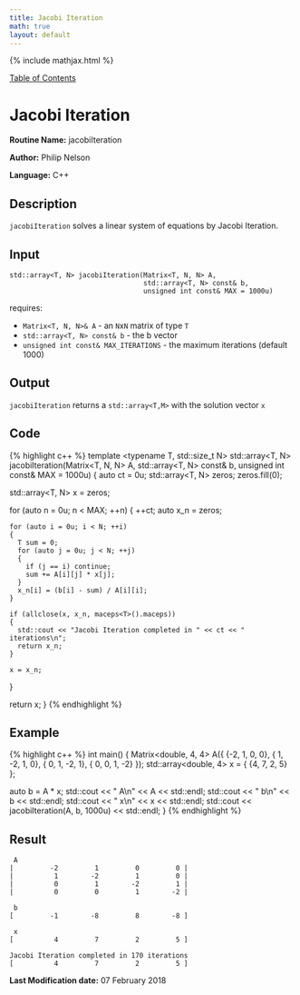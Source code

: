 ```yaml
---
title: Jacobi Iteration
math: true
layout: default
---
```


{% include mathjax.html %}

<a href="https://philipnelson5.github.io/MATH5620/SoftwareManual"> Table of Contents </a>
# Jacobi Iteration

**Routine Name:** jacobiIteration

**Author:** Philip Nelson

**Language:** C++

## Description

`jacobiIteration` solves a linear system of equations by Jacobi Iteration.

## Input

```
std::array<T, N> jacobiIteration(Matrix<T, N, N> A,
                                 std::array<T, N> const& b,
                                 unsigned int const& MAX = 1000u)
```
requires:

* `Matrix<T, N, N>& A` - an `N`x`N` matrix of type `T`
* `std::array<T, N> const& b` - the b vector
* `unsigned int const& MAX_ITERATIONS` - the maximum iterations (default 1000)

## Output

`jacobiIteration` returns a `std::array<T,M>` with the solution vector `x`

## Code
{% highlight c++ %}
template <typename T, std::size_t N>
std::array<T, N> jacobiIteration(Matrix<T, N, N> A,
                                 std::array<T, N> const& b,
                                 unsigned int const& MAX = 1000u)
{
  auto ct = 0u;
  std::array<T, N> zeros;
  zeros.fill(0);

  std::array<T, N> x = zeros;

  for (auto n = 0u; n < MAX; ++n)
  {
    ++ct;
    auto x_n = zeros;

    for (auto i = 0u; i < N; ++i)
    {
      T sum = 0;
      for (auto j = 0u; j < N; ++j)
      {
        if (j == i) continue;
        sum += A[i][j] * x[j];
      }
      x_n[i] = (b[i] - sum) / A[i][i];
    }

    if (allclose(x, x_n, maceps<T>().maceps))
    {
      std::cout << "Jacobi Iteration completed in " << ct << " iterations\n";
      return x_n;
    }

    x = x_n;
  }

  return x;
}
{% endhighlight %}

## Example
{% highlight c++ %}
int main()
{
  Matrix<double, 4, 4> A({
      {-2,  1,  0,  0},
      { 1, -2,  1,  0},
      { 0,  1, -2,  1},
      { 0,  0,  1, -2}
      });
  std::array<double, 4> x = {
      {4, 7, 2, 5}
      };

  auto b = A * x;
  std::cout << " A\n" << A << std::endl;
  std::cout << " b\n" << b << std::endl;
  std::cout << " x\n" << x << std::endl;
  std::cout << jacobiIteration(A, b, 1000u) << std::endl;
}
{% endhighlight %}

## Result
```
 A
|         -2         1         0         0 |
|          1        -2         1         0 |
|          0         1        -2         1 |
|          0         0         1        -2 |

 b
[         -1        -8         8        -8 ]

 x
[          4         7         2         5 ]

Jacobi Iteration completed in 170 iterations
[          4         7         2         5 ]
```

**Last Modification date:** 07 February 2018
